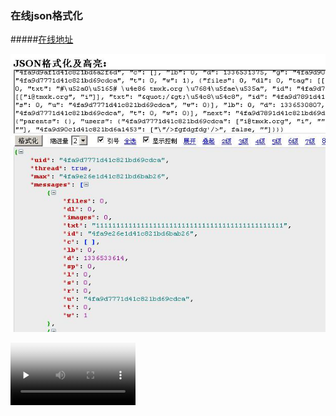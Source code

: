 ### 在线json格式化

#####[在线地址](http://www.yunyii.cn/tool/json_format)

![demo](https://raw.githubusercontent.com/melodyne/json_format/master/demo.JPG)

<video width="200" hight="150" id="video" controls="" preload="none" poster="http://media.w3.org/2010/05/sintel/poster.png">
  <source id="mp4" src="https://vd3.bdstatic.com/mda-ia7ybav3rayymck2/mda-ia7ybav3rayymck2.mp4?playlist=%5B%22hd%22%2C%22sc%22%5D&auth_key=1521986729-0-0-49a1aed8a4e8ae5b456c8c636f80f2fb&bcevod_channel=searchbox_feed" type="video/mp4">
</video>